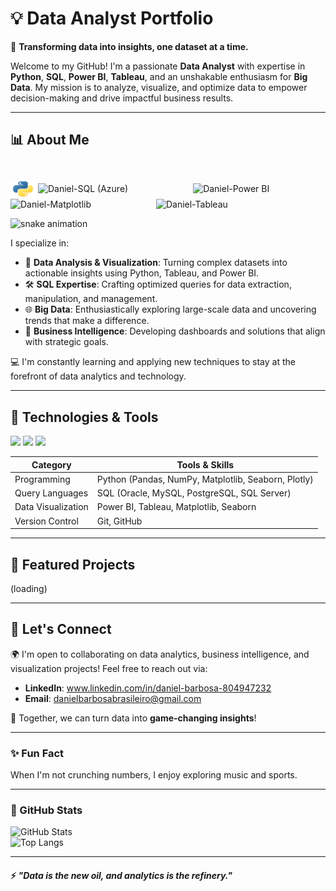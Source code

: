 # 💡 Data Analyst Portfolio  
🚀 **Transforming data into insights, one dataset at a time.**  

Welcome to my GitHub! I'm a passionate **Data Analyst** with expertise in **Python**, **SQL**, **Power BI**, **Tableau**, and an unshakable enthusiasm for **Big Data**. My mission is to analyze, visualize, and optimize data to empower decision-making and drive impactful business results.

---

## 📊 About Me  <div style="display: inline_block"><br>
<div class="icon-container">
  <img align="center" alt="Daniel-Python" height="30" width="40" src="https://raw.githubusercontent.com/devicons/devicon/master/icons/python/python-original.svg">
  <img align="center" alt="Daniel-SQL (Azure)" height="30" width="40" src="https://cdn.jsdelivr.net/gh/devicons/devicon@latest/icons/azuresqldatabase/azuresqldatabase-original.svg">
  <img align="center" alt="Daniel-Power BI" height="30" width="30" src="https://upload.wikimedia.org/wikipedia/commons/thumb/c/cf/New_Power_BI_Logo.svg/1200px-New_Power_BI_Logo.svg.png?20210102182532" style="margin-left: 100px;">
  <img align="center" alt="Daniel-Matplotlib" height="30" width="40" src="https://cdn.jsdelivr.net/gh/devicons/devicon@latest/icons/matplotlib/matplotlib-original.svg" />
  <img align="center" alt="Daniel-Tableau" height="70" width="70" src="https://www.svgrepo.com/show/354427/tableau.svg" style="margin-left: 100px;">   
</div>
  
![snake animation](https://github.com/DanielBBrasileiro/DanielBBrasileiro/blob/main/.github/workflows/cobrinha.yml)
          
  
</div>

I specialize in:  
- 📌 **Data Analysis & Visualization**: Turning complex datasets into actionable insights using Python, Tableau, and Power BI.  
- 🛠️ **SQL Expertise**: Crafting optimized queries for data extraction, manipulation, and management.  
- 🌐 **Big Data**: Enthusiastically exploring large-scale data and uncovering trends that make a difference.  
- 🧩 **Business Intelligence**: Developing dashboards and solutions that align with strategic goals.  

💻 I'm constantly learning and applying new techniques to stay at the forefront of data analytics and technology.

---

## 🔧 Technologies & Tools  

<div> 
  <a href="https://www.instagram.com/danielbarbosabrasileiro/" target="_blank"><img src="https://img.shields.io/badge/-Instagram-%23E4405F?style=for-the-badge&logo=instagram&logoColor=white" target="_blank"></a>
  <a href = "mailto:danielbarbosabrasileiro@gmail.com"><img src="https://img.shields.io/badge/-Gmail-%23333?style=for-the-badge&logo=gmail&logoColor=white" target="_blank"></a>
  <a href="hwww.linkedin.com/in/daniel-barbosa-804947232" target="_blank"><img src="https://img.shields.io/badge/-LinkedIn-%230077B5?style=for-the-badge&logo=linkedin&logoColor=white" target="_blank"></a> 
  
</div>


| **Category**       | **Tools & Skills**                                            |
|---------------------|-------------------------------------------------------------|
| Programming         | Python (Pandas, NumPy, Matplotlib, Seaborn, Plotly)         |
| Query Languages     | SQL (Oracle, MySQL, PostgreSQL, SQL Server)                         |
| Data Visualization  | Power BI, Tableau, Matplotlib, Seaborn                      |
| Version Control     | Git, GitHub                                                 |

---

## 📁 Featured Projects  

(loading)

---

## 🌟 Let's Connect  

🌍 I'm open to collaborating on data analytics, business intelligence, and visualization projects! Feel free to reach out via:  
- **LinkedIn**: www.linkedin.com/in/daniel-barbosa-804947232
- **Email**: danielbarbosabrasileiro@gmail.com

🤝 Together, we can turn data into **game-changing insights**!  

---

### ✨ Fun Fact  
When I'm not crunching numbers, I enjoy exploring music and sports.

---

### 🚀 GitHub Stats  
![GitHub Stats](https://github-readme-stats.vercel.app/api?username=yourusername&show_icons=true&theme=radical)  
![Top Langs](https://github-readme-stats.vercel.app/api/top-langs/?username=yourusername&layout=compact&theme=radical)  

---

#### ⚡ _"Data is the new oil, and analytics is the refinery."_  
